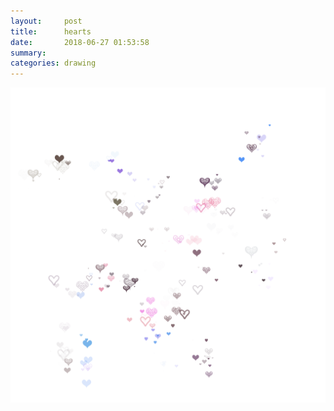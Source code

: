 ```yaml
---
layout:     post
title:      hearts
date:       2018-06-27 01:53:58
summary:    
categories: drawing
---
```

![hearts](/images/diary/hearts.png "footprints")

